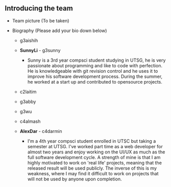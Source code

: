 ## Introducing the team

- Team picture
    (To be taken)
    
- Biography (Please add your bio down below)
  - g3aishih
  
  - **SunnyLi** - g3sunny
    - Sunny is a 3rd year compsci student studying in UTSG, he is very
      passionate about programming and like to code with perfection.
      He is knowledgeable with git revision control and he uses it to
      improve his software development process. During the summer, he
      worked at a start up and contributed to opensource projects.
  
  - c2laitim
  
  - g3abby
  
  - g3wu
  
  - c4almash
  
  - **AlexDar** - c4darmin
    - I'm a 4th year compsci student enrolled in UTSC but taking a semester
      at UTSG. I've worked part time as a web developer for almost two years
      and enjoy working on the UI/UX as much as the full software development
      cycle. A strength of mine is that I am highly motivated to work on 'real
      life' projects, meaning that the released result will be used publicly.
      The inverse of this is my weakness, where I may find it difficult to work
      on projects that will not be used by anyone upon completion.
